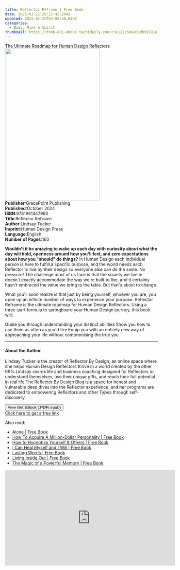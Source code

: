 ```yaml
---
title: Reflector Reframe | Free Book
date: 2025-01-21T20:15:42.244Z
updated: 2025-01-25T03:00:40.919Z
categories:
  - Body, Mind & Spirit
thumbnail: https://thmb-001-ebook.techidaily.com/c3e122c58a16bdb99501e1c24d92d60d0d2924800eef97f95664a9fcf7a5243c.jpg
---
```

<main id="book-container">
  <div class="flex flex-col">
    <div class="book-brief flex-1 py-6 px-4 sm:p-6 md:py-10 md:px-8">
      <!-- brief-->
      <div class="book-brief-main">
        The Ultimate Roadmap for Human Design Reflectors
      </div>
    </div>
    <div
      class="book-meta-info flex-1 grid gap-4 col-start-1 col-end-3 row-start-1 sm:mb-6 sm:grid-cols-4 lg:gap-6 lg:col-start-2 lg:row-end-6 lg:row-span-6 lg:mb-0"
    >
      <div
        class="book-meta-info-left place-content-center mt-4 p-4 text-sm leading-6 col-start-2 col-span-2 dark:text-slate-400"
      >
        <img
          class="w-full h-500 object-cover rounded-lg sm:h-255 sm:col-span-2 lg:col-span-full"
          src="https://img-001-ebook.techidaily.com/ba68986ef67c43b2250fc01c2952845346c49fc36a1c9bd8029731e0d3faf6e0.jpg"
          alt=""
          width="312"
          height="500"
        />
      </div>
      <div
        class="book-meta-info-right mt-2 col-start-1 row-start-2 col-span-3 self-center"
      >
        <!-- meta data  -->
        <div class="flex flex-col px-4 md:px-8">
          <div class="flex-1">
            <strong>Publisher</strong>:<span class="px-2"
              >GracePoint Publishing</span
            >
          </div>
          <div class="flex-1">
            <strong>Published</strong>:<span class="px-2">October 2024</span>
          </div>
          <div class="flex-1">
            <strong>ISBN</strong>:<span class="px-2">9781961347960</span>
          </div>
          <div class="flex-1">
            <strong>Title</strong>:<span class="px-2">Reflector Reframe</span>
          </div>
          <div class="flex-1">
            <strong>Author</strong>:<span class="px-2">Lindsay Tucker</span>
          </div>
          <div class="flex-1">
            <strong>Imprint</strong>:<span class="px-2"
              >Human Design Press</span
            >
          </div>
          <div class="flex-1">
            <strong>Language</strong>:<span class="px-2">English</span>
          </div>
          <div class="flex-1">
            <strong>Number of Pages</strong>:<span class="px-2">160</span>
          </div>
        </div>
      </div>
    </div>
    <div class="book-description flex-1 py-6 px-4 sm:p-6 md:py-10 md:px-8">
      <div class="book-description-main">
        <div accordion-content="" id="description">
          <p>
            <strong
              >Wouldn't it be amazing to wake up each day with curiosity about
              what the day will hold, openness around how you'll feel, and zero
              expectations about how you "should" do things?</strong
            >
            In Human Design each individual person is here to fulfill a specific
            purpose, and the world needs each Reflector to live by their design
            so everyone else can do the same. No pressure! The challenge most of
            us face is that the society we live in doesn't exactly accommodate
            the way we're built to live, and it certainly hasn't embraced the
            value we bring to the table. But that's about to change.
          </p>
          <p>
            What you'll soon realize is that just by being yourself, whoever you
            are, you open up an infinite number of ways to experience your
            purpose. Reflector Reframe is the ultimate roadmap for Human Design
            Reflectors. Using a three-part formula to springboard your Human
            Design journey, this book will:
          </p>
          Guide you through understanding your distinct abilities Show you how
          to use them as often as you'd like Equip you with an entirely new way
          of approaching your life without compromising the true you
        </div>
      </div>
    </div>
    <div class="book-excerpts flex-1 py-6 px-4 sm:p-6 md:py-10 md:px-8">
      <!-- excerpts-->
      <div class="book-excerpts-main">
        <hr />
        <h4 class="placeholder placeholder-heading">
          <span>About the Author</span>
        </h4>
        <p>
          Lindsay Tucker is the creator of Reflector By Design, an online space
          where she helps Human Design Reflectors thrive in a world created by
          the other 99%.Lindsay shares life and business coaching designed for
          Reflectors to understand themselves, use their unique gifts, and reach
          their full potential in real life.The Reflector By Design Blog is a
          space for honest and vulnerable deep dives into the Reflector
          experience, and her programs are dedicated to empowering Reflectors
          and other Types through self-discovery.
        </p>
      </div>
    </div>
    <div
      class="book-about-author flex-1 py-6 px-4 sm:p-6 md:py-10 md:px-8"
    ></div>
    <div class="book-free-get flex-1 py-6 px-4 sm:p-6 md:py-10 md:px-8">
      <button
        id="btn-free-get"
        class="bg-blue-500 hover:bg-blue-700 text-white font-bold py-2 px-4 rounded"
      >
        Free Get EBook (.PDF/.epub)
      </button>
      <div id="countdown-display" class="px-2 text-lg mt-2"></div>
      <a
        id="free-link"
        class="hidden bg-blue-500 hover:bg-blue-700 text-white font-bold py-2 px-4 rounded"
        href="https://www.ebooks.com/en-us/book/211456155/reflector-reframe/lindsay-tucker/"
        target="_blank"
        >Click here to get a free link</a
      >
    </div>
    <script>
      let countdownTime = 0;
      let countdownInterval = null;
      document
        .getElementById('btn-free-get')
        .addEventListener('click', startCountdown);
      function startCountdown() {
        countdownTime = new Date().getTime() + 60000 * 3;
        countdownInterval = setInterval(updateCountdown, 1000);
        document.getElementById('btn-free-get').disabled = true;
        document
          .getElementById('btn-free-get')
          .classList.add('bg-gray-500', 'cursor-not-allowed');
      }
      function updateCountdown() {
        let currentTime = new Date().getTime();
        let timeLeft = countdownTime - currentTime;
        let secondsLeft = Math.floor(timeLeft / 1000);
        document.getElementById('countdown-display').innerHTML =
          `Remaining time: ${secondsLeft} seconds.`;
        if (secondsLeft <= 0) {
          clearInterval(countdownInterval);
          document.getElementById('btn-free-get').classList.add('hidden');
          document.getElementById('free-link').classList.remove('hidden');
          document.getElementById('countdown-display').innerHTML = '';
        }
      }
    </script>
  </div>
</main>

<ins class="adsbygoogle"
      style="display:block"
      data-ad-client="ca-pub-7571918770474297"
      data-ad-slot="8358498916"
      data-ad-format="auto"
      data-full-width-responsive="true"></ins>
    

<span class="atpl-alsoreadstyle">Also read:</span>
<div><ul>
<li><a href="https://novels-ebooks.techidaily.com/209540185-9780982720639-alone/"><u>Alone | Free Book</u></a></li>
<li><a href="https://novels-ebooks.techidaily.com/209539946-9780883913857-how-to-acquire-a-million-dollar-personality/"><u>How To Acquire A Million-Dollar Personality | Free Book</u></a></li>
<li><a href="https://novels-ebooks.techidaily.com/209539947-9780883915691-how-to-hypnotize-yourself-amp-others/"><u>How to Hypnotize Yourself &amp; Others | Free Book</u></a></li>
<li><a href="https://novels-ebooks.techidaily.com/209539961-9780883915714-i-can-heal-myself-and-i-will/"><u>I Can Heal Myself and I Will | Free Book</u></a></li>
<li><a href="https://novels-ebooks.techidaily.com/209540015-9780989983815-lasting-words/"><u>Lasting Words | Free Book</u></a></li>
<li><a href="https://novels-ebooks.techidaily.com/209540070-9781632950536-living-inside-out/"><u>Living Inside Out | Free Book</u></a></li>
<li><a href="https://novels-ebooks.techidaily.com/209539964-9780883915585-the-magic-of-a-powerful-memory/"><u>The Magic of a Powerful Memory | Free Book</u></a></li>
</ul></div>

<!-- affiliate ads begin -->
<iframe width="560" height="315" src="https://www.youtube.com/embed/SgRVYjqB70s?si=My_2cDvJVdincQRu" title="YouTube video player" frameborder="0" allow="accelerometer; autoplay; clipboard-write; encrypted-media; gyroscope; picture-in-picture; web-share" referrerpolicy="strict-origin-when-cross-origin" allowfullscreen></iframe>
<!-- affiliate ads end -->

